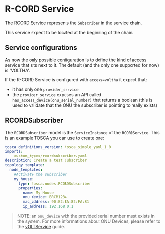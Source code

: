 # R-CORD Service

The RCORD Service represents the `Subscriber` in the service chain.

This service expect to be located at the beginning of the chain.

## Service configurations

As now the only possible configuration is to define the kind of access service
that sits next to it. The default (and the only one supported for now) is
'VOLTHA'.

If the R-CORD Service is configured with `access=voltha` it expect that:

- it has only one `provider_service`
- the `provider_service` exposes an API called `has_access_device(onu_serial_number)`
  that returns a boolean (this is used to validate that the ONU the subscriber
  is pointing to really exists)

## RCORDSubscriber

The `RCORDSubscriber` model is the `ServiceInstance` of the `RCORDService`.
This is an example TOSCA you can use to create one:

```yaml
tosca_definitions_version: tosca_simple_yaml_1_0
imports:
  - custom_types/rcordsubscriber.yaml
description: Create a test subscriber
topology_template:
  node_templates:
    #Activate the subscriber
    my_house:
      type: tosca.nodes.RCORDSubscriber
      properties:
        name: My House
        onu_device: BRCM1234
        mac_address: 90:E2:BA:82:FA:81
        ip_address: 192.168.0.1
```

> NOTE: an `onu_device` with the provided serial number must exists in the system.
> For more informations about ONU Devices, please refer to the
> [vOLTService](../olt-service/README.md) guide.

